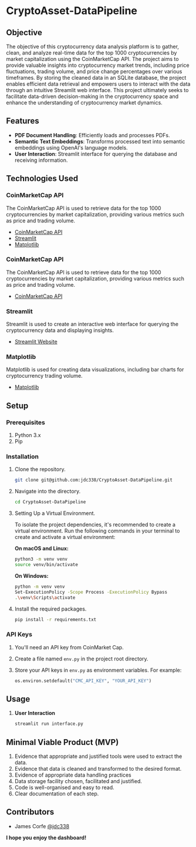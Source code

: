 # CryptoAsset-DataPipeline

## Objective

The objective of this cryptocurrency data analysis platform is to gather, clean, and analyze real-time data for the top 1000 cryptocurrencies by market capitalization using the CoinMarketCap API. The project aims to provide valuable insights into cryptocurrency market trends, including price fluctuations, trading volume, and price change percentages over various timeframes. By storing the cleaned data in an SQLite database, the project enables efficient data retrieval and empowers users to interact with the data through an intuitive Streamlit web interface. This project ultimately seeks to facilitate data-driven decision-making in the cryptocurrency space and enhance the understanding of cryptocurrency market dynamics.

## Features

- **PDF Document Handling**: Efficiently loads and processes PDFs.
- **Semantic Text Embeddings**: Transforms processed text into semantic embeddings using OpenAI's language models.
- **User Interaction**: Streamlit interface for querying the database and receiving information.

## Technologies Used

### CoinMarketCap API
The CoinMarketCap API is used to retrieve data for the top 1000 cryptocurrencies by market capitalization, providing various metrics such as price and trading volume.

- [CoinMarketCap API](https://coinmarketcap.com/api/documentation/v1/)
- [Streamlit](https://streamlit.io/)
- [Matplotlib](https://matplotlib.org/stable/users/index.html)

### CoinMarketCap API
The CoinMarketCap API is used to retrieve data for the top 1000 cryptocurrencies by market capitalization, providing various metrics such as price and trading volume.

- [CoinMarketCap API](https://coinmarketcap.com/api/documentation/v1/)

### Streamlit
Streamlit is used to create an interactive web interface for querying the cryptocurrency data and displaying insights.

- [Streamlit Website](https://www.streamlit.io/)

### Matplotlib
Matplotlib is used for creating data visualizations, including bar charts for cryptocurrency trading volume.

- [Matplotlib](https://matplotlib.org/stable/users/index.html)

## Setup

### Prerequisites

1. Python 3.x
2. Pip

### Installation

1. Clone the repository.

    ```bash
    git clone git@github.com:jdc338/CryptoAsset-DataPipeline.git
    ```

2. Navigate into the directory.

    ```bash
    cd CryptoAsset-DataPipeline
    ```

3. Setting Up a Virtual Environment.

    To isolate the project dependencies, it's recommended to create a virtual environment.
    Run the following commands in your terminal to create and activate a virtual environment:

    **On macOS and Linux:**

    ```bash
    python3 -m venv venv
    source venv/bin/activate
    ```

    **On Windows:**

    ```bash
    python -m venv venv
    Set-ExecutionPolicy -Scope Process -ExecutionPolicy Bypass
    .\venv\Scripts\activate
    ```

4. Install the required packages.

    ```bash
    pip install -r requirements.txt
    ```

### API Keys

1. You'll need an API key from CoinMarket Cap.
2. Create a file named `env.py` in the project root directory.
3. Store your API keys in `env.py` as environment variables. For example:

    ```python
    os.environ.setdefault("CMC_API_KEY", "YOUR_API_KEY")
    ```

## Usage
1. **User Interaction**

    ```bash
    streamlit run interface.py
    ```

## Minimal Viable Product (MVP)

1. Evidence that appropriate and justified tools were used to extract the data.
2. Evidence that data is cleaned and transformed to the desired format.
3. Evidence of appropriate data handling practices
4. Data storage facility chosen, facilitated and justified.
5. Code is well-organised and easy to read.
6. Clear documentation of each step.

## Contributors

- James Corfe [@jdc338](https://github.com/jdc338)


**I hope you enjoy the dashboard!**
